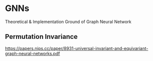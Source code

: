 # GNNs
Theoretical &amp; Implementation Ground of Graph Neural Network

## Permutation Invariance

https://papers.nips.cc/paper/8931-universal-invariant-and-equivariant-graph-neural-networks.pdf
